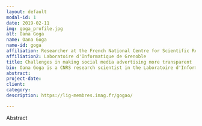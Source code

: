 ```yaml
---
layout: default
modal-id: 1
date: 2019-02-11
img: goga_profile.jpg
alt: Oana Goga
name: Oana Goga 
name-id: goga
affiliation: Researcher at the French National Centre for Scientific Research (CNRS)
affiliation2: Laboratoire d'Informatique de Grenoble
title: Challenges in making social media advertising more transparent
bio: Oana Goga is a CNRS research scientist in the Laboratoire d'Informatique Grenoble (France) since October 2017. Prior to this, she was a postdoc at the Max Plank Institute for Software Systems and obtained a Ph.D. in 2014 from Pierre et Marie Curie University in Paris. She is the recipient of a young researcher award from the French National Research Agency (ANR). Her research interests are in security and privacy issues that arise in online systems that have at their core user provided data.
abstract: 
project-date:
client:
category:
description: https://lig-membres.imag.fr/gogao/

---
```


Abstract
